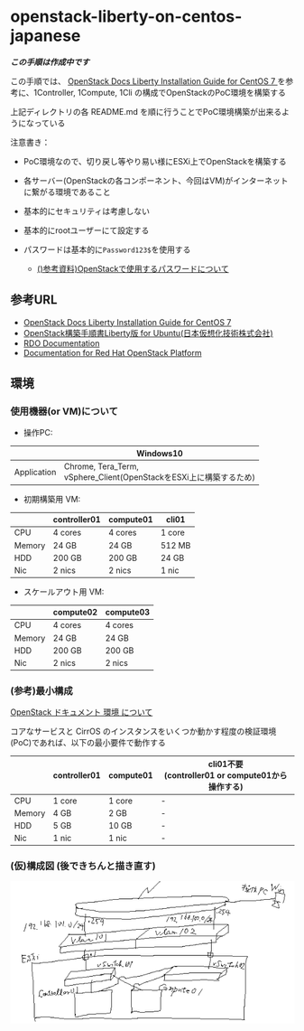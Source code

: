 # openstack-liberty-on-centos-japanese

***この手順は作成中です***

この手順では、
[OpenStack Docs Liberty Installation Guide for CentOS 7 ](http://docs.openstack.org/liberty/ja/install-guide-rdo/) を参考に、1Controller, 1Compute, 1Cli の構成でOpenStackのPoC環境を構築する

上記ディレクトリの各 README.md を順に行うことでPoC環境構築が出来るようになっている


注意書き：
- PoC環境なので、切り戻し等やり易い様にESXi上でOpenStackを構築する

- 各サーバー(OpenStackの各コンポーネント、今回はVM)がインターネットに繋がる環境であること

- 基本的にセキュリティは考慮しない

- 基本的にrootユーザーにて設定する

- パスワードは基本的に`Password123$`を使用する
  - [()参考資料)OpenStackで使用するパスワードについて](http://docs.openstack.org/liberty/ja/install-guide-rdo/environment-security.html)




## 参考URL

- [OpenStack Docs Liberty Installation Guide for CentOS 7 ](http://docs.openstack.org/liberty/ja/install-guide-rdo/)
- [OpenStack構築手順書Liberty版 for Ubuntu(日本仮想化技術株式会社)](http://www.slideshare.net/VirtualTech-JP/openstackmitaka)
- [RDO Documentation](https://www.rdoproject.org/documentation/)
- [Documentation for Red Hat OpenStack Platform](https://access.redhat.com/documentation/ja/red-hat-openstack-platform?version=7/)


## 環境

### 使用機器(or VM)について

- 操作PC:

|   |Windows10|
|---|---|
|Application|Chrome, Tera_Term, </br>vSphere_Client(OpenStackをESXi上に構築するため)|


- 初期構築用 VM:

|   |controller01|compute01|cli01|
|---|---|---|---|
|CPU|4 cores|4 cores|1 core|
|Memory|24 GB|24 GB|512 MB|
|HDD|200 GB|200 GB|24 GB|
|Nic|2 nics|2 nics|1 nic|


- スケールアウト用 VM:

|   |compute02|compute03|
|---|---|---|
|CPU|4 cores|4 cores|
|Memory|24 GB|24 GB|
|HDD|200 GB|200 GB|
|Nic|2 nics|2 nics|


### (参考)最小構成

[OpenStack ドキュメント 環境 について](http://docs.openstack.org/liberty/ja/install-guide-rdo/environment.html)

コアなサービスと CirrOS のインスタンスをいくつか動かす程度の検証環境(PoC)であれば、以下の最小要件で動作する

|   |controller01|compute01|cli01不要</br>(controller01 or compute01から操作する)|
|---|---|---|---|
|CPU|1 core|1 core| - |
|Memory|4 GB|2 GB| - |
|HDD|5 GB|10 GB| - |
|Nic|1 nic|1 nic| - |


### (仮)構成図 (後できちんと描き直す)

<!-- <img src="https://github.com/Soichiro75/openstack-liberty-on-centos-japanese/blob/master/images/OpenStack構成図_超下書き.png" width="320px" title="OpenStack全体構成図">
-->

![OpenStack全体構成図 (超下書き)](https://github.com/Soichiro75/openstack-liberty-on-centos-japanese/blob/master/images/OpenStack構成図_超下書き.png)

